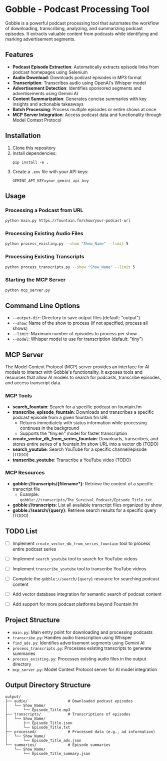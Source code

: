 # Gobble - Podcast Processing Tool

Gobble is a powerful podcast processing tool that automates the workflow of downloading, transcribing, analyzing, and summarizing podcast episodes. It extracts valuable content from podcasts while identifying and marking advertisement segments.

## Features

- **Podcast Episode Extraction**: Automatically extracts episode links from podcast homepages using Selenium
- **Audio Download**: Downloads podcast episodes in MP3 format
- **Transcription**: Transcribes audio using OpenAI's Whisper model
- **Advertisement Detection**: Identifies sponsored segments and advertisements using Gemini AI
- **Content Summarization**: Generates concise summaries with key insights and actionable takeaways
- **Batch Processing**: Process multiple episodes or entire shows at once
- **MCP Server Integration**: Access podcast data and functionality through Model Context Protocol

## Installation

1. Clone this repository
2. Install dependencies:
   ```
   pip install -e .
   ```
3. Create a `.env` file with your API keys:
   ```
   GEMINI_API_KEY=your_gemini_api_key
   ```

## Usage

### Processing a Podcast from URL

```bash
python main.py https://fountain.fm/show/your-podcast-url
```

### Processing Existing Audio Files

```bash
python process_existing.py --show "Show_Name" --limit 5
```

### Processing Existing Transcripts

```bash
python process_transcripts.py --show "Show_Name" --limit 5
```

### Starting the MCP Server

```bash
python mcp_server.py
```

## Command Line Options

- `--output-dir`: Directory to save output files (default: "output")
- `--show`: Name of the show to process (if not specified, process all shows)
- `--limit`: Maximum number of episodes to process per show
- `--model`: Whisper model to use for transcription (default: "tiny")

## MCP Server

The Model Context Protocol (MCP) server provides an interface for AI models to interact with Gobble's functionality. It exposes tools and resources that allow AI models to search for podcasts, transcribe episodes, and access transcript data.

### MCP Tools

- **search_fountain**: Search for a specific podcast on fountain.fm
- **transcribe_episode_fountain**: Downloads and transcribes a specific podcast episode from a given fountain.fm URL
  - Returns immediately with status information while processing continues in the background
  - Supports the "tiny.en" model for faster transcription
- **create_vector_db_from_series_fountain**: Downloads, transcribes, and stores entire series of a fountain.fm show URL into a vector db (TODO)
- **search_youtube**: Search YouTube for a specific channel/episode (TODO)
- **transcribe_youtube**: Transcribe a YouTube video (TODO)

### MCP Resources

- **gobble://transcripts/{filename\*}**: Retrieve the content of a specific transcript file
  - Example: `gobble://transcripts/The_Survival_Podcast/Episode_Title.txt`
- **gobble://transcripts**: List all available transcript files organized by show
- **gobble://search/{query}**: Retrieve search results for a specific query (TODO)

## TODO List

- [ ] Implement `create_vector_db_from_series_fountain` tool to process entire podcast series
- [ ] Implement `search_youtube` tool to search for YouTube videos
- [ ] Implement `transcribe_youtube` tool to transcribe YouTube videos
- [ ] Complete the `gobble://search/{query}` resource for searching podcast content
- [ ] Add vector database integration for semantic search of podcast content
- [ ] Add support for more podcast platforms beyond Fountain.fm


## Project Structure

- `main.py`: Main entry point for downloading and processing podcasts
- `transcribe.py`: Handles audio transcription using Whisper
- `find_ads.py`: Identifies advertisement segments using Gemini AI
- `process_transcripts.py`: Processes existing transcripts to generate summaries
- `process_existing.py`: Processes existing audio files in the output directory
- `mcp_server.py`: Model Context Protocol server for AI model integration

## Output Directory Structure

```
output/
├── audio/                  # Downloaded podcast episodes
│   └── Show_Name/
│       └── Episode_Title.mp3
├── transcripts/            # Transcriptions of episodes
│   └── Show_Name/
│       ├── Episode_Title.json
│       └── Episode_Title.txt
├── processed/              # Processed data (e.g., ad information)
│   └── Show_Name/
│       └── Episode_Title_ads.json
└── summaries/              # Episode summaries
    └── Show_Name/
        └── Episode_Title_summary.json
```
